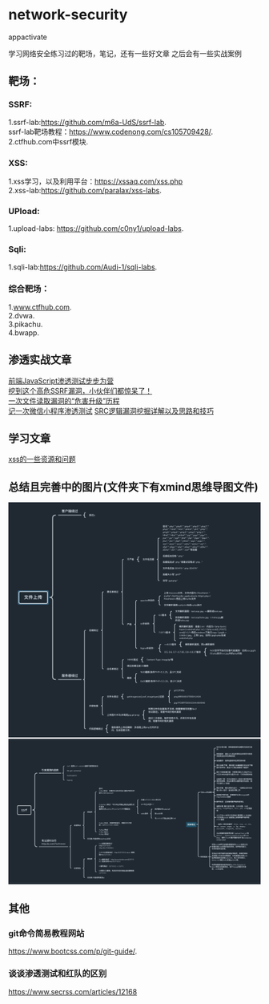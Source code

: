 # network-security
appactivate

学习网络安全练习过的靶场，笔记，还有一些好文章
之后会有一些实战案例

## 靶场：

### SSRF:
1.ssrf-lab:https://github.com/m6a-UdS/ssrf-lab.  
ssrf-lab靶场教程：https://www.codenong.com/cs105709428/.  
2.ctfhub.com中ssrf模块.  

### XSS:
1.xss学习，以及利用平台：https://xssaq.com/xss.php    
2.xss-lab:https://github.com/paralax/xss-labs.   


### UPload:
1.upload-labs:  https://github.com/c0ny1/upload-labs.  


### Sqli:
1.sqli-lab:https://github.com/Audi-1/sqli-labs.  


### 综合靶场：
1.www.ctfhub.com.  
2.dvwa.  
3.pikachu.  
4.bwapp.  


## 渗透实战文章
[前端JavaScript渗透测试步步为营](https://www.freebuf.com/vuls/255640.html)  
[挖到这个高危SSRF漏洞，小伙伴们都惊呆了！](https://www.freebuf.com/vuls/265163.html)  
[一次文件读取漏洞的“危害升级”历程](https://www.freebuf.com/vuls/257629.html)  
[记一次微信小程序渗透测试](https://www.secpulse.com/archives/144738.html?hmsr=toutiao.io&u=&utm_medium=toutiao.io&utm_source=toutiao.io)
[SRC逻辑漏洞挖掘详解以及思路和技巧](https://mp.weixin.qq.com/s/pextke3A1SVhLx2O0TKfzw)


## 学习文章
[xss的一些资源和问题](https://blog.csdn.net/superprintf/article/details/113058825)

## 总结且完善中的图片(文件夹下有xmind思维导图文件)
![upload图片](upload/upload.png)
![ssrf图片](ssrf/ssrf.png)



## 其他
### git命令简易教程网站
https://www.bootcss.com/p/git-guide/.  
### 谈谈渗透测试和红队的区别
https://www.secrss.com/articles/12168
